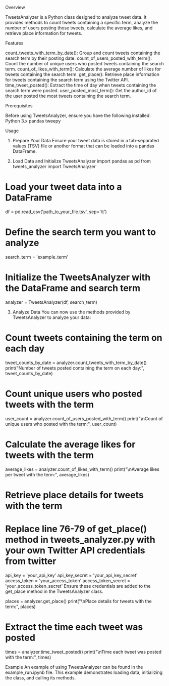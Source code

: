Overview

TweetsAnalyzer is a Python class designed to analyze tweet data. It provides methods to count tweets containing a specific term, analyze the number of users posting those tweets, calculate the average likes, and retrieve place information for tweets.

Features

count_tweets_with_term_by_date(): Group and count tweets containing the search term by their posting date.
count_of_users_posted_with_term(): Count the number of unique users who posted tweets containing the search term.
count_of_likes_with_term(): Calculate the average number of likes for tweets containing the search term.
get_place(): Retrieve place information for tweets containing the search term using the Twitter API.
time_tweet_posted(): Extract the time of day when tweets containing the search term were posted.
user_posted_most_term(): Get the author_id of the user posted the most tweets containing the search term.

Prerequisites

Before using TweetsAnalyzer, ensure you have the following installed:
Python 3.x
pandas
tweepy


Usage
1. Prepare Your Data
Ensure your tweet data is stored in a tab-separated values (TSV) file or another format that can be loaded into a pandas DataFrame. 

2. Load Data and Initialize TweetsAnalyzer
import pandas as pd
from tweets_analyzer import TweetsAnalyzer

# Load your tweet data into a DataFrame
df = pd.read_csv('path_to_your_file.tsv', sep='\t')

# Define the search term you want to analyze
search_term = 'example_term'

# Initialize the TweetsAnalyzer with the DataFrame and search term
analyzer = TweetsAnalyzer(df, search_term)

3. Analyze Data
You can now use the methods provided by TweetsAnalyzer to analyze your data:

# Count tweets containing the term on each day
tweet_counts_by_date = analyzer.count_tweets_with_term_by_date()
print("Number of tweets posted containing the term on each day:", tweet_counts_by_date)

# Count unique users who posted tweets with the term
user_count = analyzer.count_of_users_posted_with_term()
print("\nCount of unique users who posted with the term:", user_count)

# Calculate the average likes for tweets with the term
average_likes = analyzer.count_of_likes_with_term()
print("\nAverage likes per tweet with the term:", average_likes)

# Retrieve place details for tweets with the term
# Replace line 76-79 of get_place() method in tweets_analyzer.py with your own Twitter API credentials from twitter
api_key = 'your_api_key'
api_key_secret = 'your_api_key_secret'
access_token = 'your_access_token'
access_token_secret = 'your_access_token_secret'
Ensure these credentials are added to the get_place method in the TweetsAnalyzer class.

places = analyzer.get_place()
print("\nPlace details for tweets with the term:", places)

# Extract the time each tweet was posted
times = analyzer.time_tweet_posted()
print("\nTime each tweet was posted with the term:", times)


Example
An example of using TweetsAnalyzer can be found in the example_run.ipynb file. This example demonstrates loading data, initializing the class, and calling its methods.
